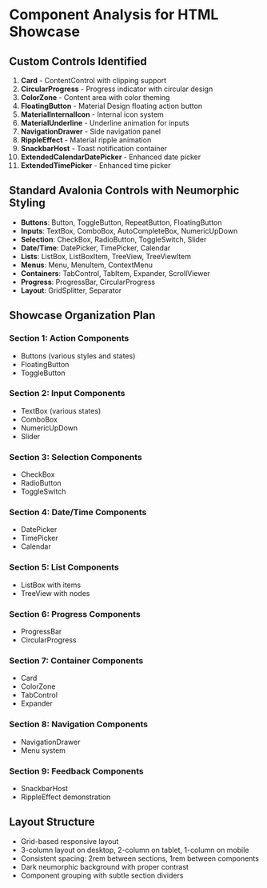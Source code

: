 # Component Analysis for HTML Showcase

## Custom Controls Identified
1. **Card** - ContentControl with clipping support
2. **CircularProgress** - Progress indicator with circular design
3. **ColorZone** - Content area with color theming
4. **FloatingButton** - Material Design floating action button
5. **MaterialInternalIcon** - Internal icon system
6. **MaterialUnderline** - Underline animation for inputs
7. **NavigationDrawer** - Side navigation panel
8. **RippleEffect** - Material ripple animation
9. **SnackbarHost** - Toast notification container
10. **ExtendedCalendarDatePicker** - Enhanced date picker
11. **ExtendedTimePicker** - Enhanced time picker

## Standard Avalonia Controls with Neumorphic Styling
- **Buttons**: Button, ToggleButton, RepeatButton, FloatingButton
- **Inputs**: TextBox, ComboBox, AutoCompleteBox, NumericUpDown
- **Selection**: CheckBox, RadioButton, ToggleSwitch, Slider
- **Date/Time**: DatePicker, TimePicker, Calendar
- **Lists**: ListBox, ListBoxItem, TreeView, TreeViewItem
- **Menus**: Menu, MenuItem, ContextMenu
- **Containers**: TabControl, TabItem, Expander, ScrollViewer
- **Progress**: ProgressBar, CircularProgress
- **Layout**: GridSplitter, Separator

## Showcase Organization Plan
### Section 1: Action Components
- Buttons (various styles and states)
- FloatingButton
- ToggleButton

### Section 2: Input Components
- TextBox (various states)
- ComboBox
- NumericUpDown
- Slider

### Section 3: Selection Components
- CheckBox
- RadioButton
- ToggleSwitch

### Section 4: Date/Time Components
- DatePicker
- TimePicker
- Calendar

### Section 5: List Components
- ListBox with items
- TreeView with nodes

### Section 6: Progress Components
- ProgressBar
- CircularProgress

### Section 7: Container Components
- Card
- ColorZone
- TabControl
- Expander

### Section 8: Navigation Components
- NavigationDrawer
- Menu system

### Section 9: Feedback Components
- SnackbarHost
- RippleEffect demonstration

## Layout Structure
- Grid-based responsive layout
- 3-column layout on desktop, 2-column on tablet, 1-column on mobile
- Consistent spacing: 2rem between sections, 1rem between components
- Dark neumorphic background with proper contrast
- Component grouping with subtle section dividers